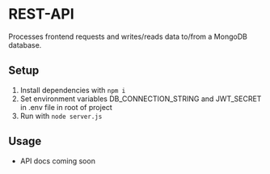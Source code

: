 # REST-API
Processes frontend requests and writes/reads data to/from a MongoDB database.

## Setup
1. Install dependencies with `npm i`
2. Set environment variables DB_CONNECTION_STRING and JWT_SECRET in .env file in root of project
3. Run with `node server.js`

## Usage
- API docs coming soon